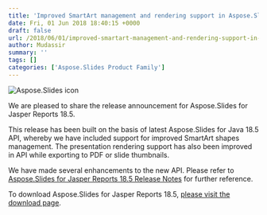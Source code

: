 ```yaml
---
title: 'Improved SmartArt management and rendering support in Aspose.Slides'
date: Fri, 01 Jun 2018 18:40:15 +0000
draft: false
url: /2018/06/01/improved-smartart-management-and-rendering-support-in-aspose.slides/
author: Mudassir
summary: ''
tags: []
categories: ['Aspose.Slides Product Family']
---
```


![Aspose.Slides icon][1]

We are pleased to share the release announcement for Aspose.Slides for Jasper Reports 18.5.

This release has been built on the basis of latest Aspose.Slides for Java 18.5 API, whereby we have included support for improved SmartArt shapes management. The presentation rendering support has also been improved in API while exporting to PDF or slide thumbnails.

We have made several enhancements to the new API. Please refer to [Aspose.Slides for Jasper Reports 18.5 Release Notes][2] for further reference.

To download Aspose.Slides for Jasper Reports 18.5, [please visit the download page][3].




[1]: http://www.aspose.com/Images/aspose.slides-logo2.jpg
[2]: https://docs.aspose.com/display/slidesjasperreports/Aspose.Slides+for+Jasper+Reports+18.5+Release+Notes
[3]: http://downloads.aspose.com/slides/jasperreport




